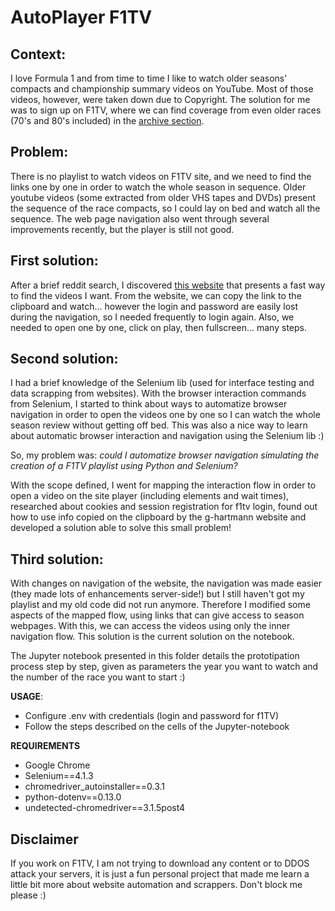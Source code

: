 # AutoPlayer F1TV

## Context: 
I love Formula 1 and from time to time I like to watch older seasons' compacts and championship summary videos on YouTube. Most of those videos, however, were taken down due to Copyright. The solution for me was to sign up on F1TV, where we can find coverage from even older races (70's and 80's included) in the [archive section](https://f1tv.formula1.com/page/493/archive).

## Problem:
There is no playlist to watch videos on F1TV site, and we need to find the links one by one in order to watch the whole season in sequence. Older youtube videos (some extracted from older VHS tapes and DVDs) present the sequence of the race compacts, so I could lay on bed and watch all the sequence. The web page navigation also went through several improvements recently, but the player is still not good.

## First solution:
After a brief reddit search, I discovered [this website](https://g-hartmann.github.io/F1TVlinks/) that presents a fast way to find the videos I want. From the website, we can copy the link to the clipboard and watch... however the login and password are easily lost during the navigation, so I needed frequently to login again. Also, we needed to open one by one, click on play, then fullscreen... many steps.

## Second solution:
I had a brief knowledge of the Selenium lib (used for interface testing and data scrapping from websites). With the browser interaction commands from Selenium, I started to think about ways to automatize browser navigation in order to open the videos one by one so I can watch the whole season review without getting off bed. This was also a nice way to learn about automatic browser interaction and navigation using the Selenium lib :)

So, my problem was: *could I automatize browser navigation simulating the creation of a F1TV playlist using Python and Selenium?*

With the scope defined, I went for mapping the interaction flow in order to open a video on the site player (including elements and wait times), researched about cookies and session registration for f1tv login, found out how to use info copied on the clipboard by the g-hartmann website and developed a solution able to solve this small problem!

## Third solution:
With changes on navigation of the website, the navigation was made easier (they made lots of enhancements server-side!) but I still haven't got my playlist and my old code did not run anymore. Therefore I modified some aspects of the mapped flow, using links that can give access to season webpages. With this, we can access the videos using only the inner navigation flow. This solution is the current solution on the notebook.

The Jupyter notebook presented in this folder details the prototipation process step by step, given as parameters the year you want to watch and the number of the race you want to start :)

**USAGE**:
*   Configure .env with credentials (login and password for f1TV)
*   Follow the steps described on the cells of the Jupyter-notebook

**REQUIREMENTS**
* Google Chrome
* Selenium==4.1.3
* chromedriver_autoinstaller==0.3.1
* python-dotenv==0.13.0
* undetected-chromedriver==3.1.5post4

## Disclaimer

If you work on F1TV, I am not trying to download any content or to DDOS attack your servers, it is just a fun personal project that made me learn a little bit more about website automation and scrappers. Don't block me please :)